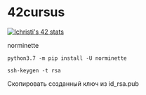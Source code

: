 # 42cursus  
[![lchristi's 42 stats](https://badge42.herokuapp.com/api/stats/lchristi)](https://profile.intra.42.fr/users/lchristi)
  
norminette
```
python3.7 -m pip install -U norminette
```
  
```
ssh-keygen -t rsa
```
Скопировать созданный ключ из id_rsa.pub
